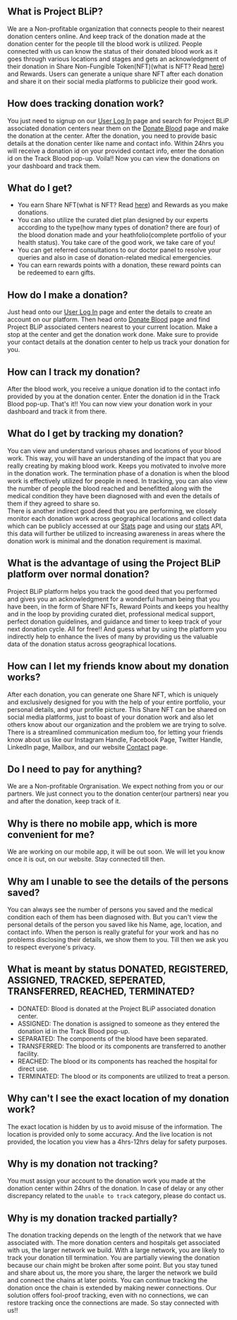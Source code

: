 ## What is Project BLiP?
We are a Non-profitable organization that connects people to their nearest donation centers online. And keep track of the donation made at the donation center for the people till the blood work is utilized. People connected with us can know the status of their donated blood work as it goes through various locations and stages and gets an acknowledgment of their donation in Share Non-Fungible Token(NFT)(what is NFT? Read [here](https://www.theverge.com/22310188/nft-explainer-what-is-blockchain-crypto-art-faq)) and Rewards. Users can generate a unique share NFT after each donation and share it on their social media platforms to publicize their good work.

## How does tracking donation work?
You just need to signup on our [User Log In](https://project-blip.herokuapp.com/user/login) page and search for Project BLiP associated donation centers near them on the [Donate Blood](https://project-blip.herokuapp.com/donate-blood) page and make the donation at the center. After the donation, you need to provide basic details at the donation center like name and contact info. Within 24hrs you will receive a donation id on your provided contact info, enter the donation id on the Track Blood pop-up. Voila!! Now you can view the donations on your dashboard and track them.

## What do I get?
-  You earn Share NFT(what is NFT? Read [here](https://www.theverge.com/22310188/nft-explainer-what-is-blockchain-crypto-art-faq)) and Rewards as you make donations.
-  You can also utilize the curated diet plan designed by our experts according to the type(how many types of donation? there are four) of the blood donation made and your heathfolio(complete portfolio of your health status). You take care of the good work, we take care of you!
- You can get referred consultations to our doctor panel to resolve your queries and also in case of donation-related medical emergencies.
- You can earn rewards points with a donation, these reward points can be redeemed to earn gifts.

## How do I make a donation?
Just head onto our [User Log In](https://project-blip.herokuapp.com/user/login) page and enter the details to create an account on our platform. Then head onto [Donate Blood](https://project-blip.herokuapp.com/donate-blood) page and find Project BLiP associated centers nearest to your current location. Make a stop at the center and get the donation work done. Make sure to provide your contact details at the donation center to help us track your donation for you.

## How can I track my donation?
After the blood work, you receive a unique donation id to the contact info provided by you at the donation center. Enter the donation id in the Track Blood pop-up. That's it!! You can now view your donation work in your dashboard and track it from there.

## What do I get by tracking my donation?
You can view and understand various phases and locations of your blood work. This way, you will have an understanding of the impact that you are really creating by making blood work. Keeps you motivated to involve more in the donation work. The termination phase of a donation is when the blood work is effectively utilized for people in need. In tracking, you can also view the number of people the blood reached and benefitted along with the medical condition they have been diagnosed with and even the details of them if they agreed to share so.  
There is another indirect good deed that you are performing, we closely monitor each donation work across geographical locations and collect data which can be publicly accessed at our [Stats](https://project-blip.herokuapp.com/stats) page and using our [stats](https://api-project-blip.herokuapp.com/stats) API, this data will further be utilized to increasing awareness in areas where the donation work is minimal and the donation requirement is maximal.

## What is the advantage of using the Project BLiP platform over normal donation?
Project BLiP platform helps you track the good deed that you performed and gives you an acknowledgment for a wonderful human being that you have been, in the form of Share NFTs, Reward Points and keeps you healthy and in the loop by providing curated diet, professional medical support, perfect donation guidelines, and guidance and timer to keep track of your next donation cycle. All for free!! And guess what by using the platform you indirectly help to enhance the lives of many by providing us the valuable data of the donation status across geographical locations.

## How can I let my friends know about my donation works?
After each donation, you can generate one Share NFT, which is uniquely and exclusively designed for you with the help of your entire portfolio, your personal details, and your profile picture. This Share NFT can be shared on social media platforms, just to boast of your donation work and also let others know about our organization and the problem we are trying to solve.  
There is a streamlined communication medium too, for letting your friends know about us like our Instagram Handle, Facebook Page, Twitter Handle, LinkedIn page, Mailbox, and our website [Contact](https://project-blip.herokuapp.com/contact) page.

## Do I need to pay for anything?
We are a Non-profitable Orgranisation. We expect nothing from you or our partners. We just connect you to the donation center(our partners) near you and after the donation, keep track of it.

## Why is there no mobile app, which is more convenient for me?
We are working on our mobile app, it will be out soon. We will let you know once it is out, on our website. Stay connected till then.

## Why am I unable to see the details of the persons saved?
You can always see the number of persons you saved and the medical condition each of them has been diagnosed with. But you can't view the personal details of the person you saved like his Name, age, location, and contact info. When the person is really grateful for your work and has no problems disclosing their details, we show them to you. Till then we ask you to respect everyone's privacy.

## What is meant by status DONATED, REGISTERED, ASSIGNED, TRACKED, SEPERATED, TRANSFERRED, REACHED, TERMINATED?
- DONATED: Blood is donated at the Project BLiP associated donation center.
- ASSIGNED: The donation is assigned to someone as they entered the donation id in the Track Blood pop-up.
- SEPARATED: The components of the blood have been separated.
- TRANSFERRED: The blood or its components are transferred to another facility.
- REACHED: The blood or its components has reached the hospital for direct use.
- TERMINATED: The blood or its components are utilized to treat a person.

## Why can't I see the exact location of my donation work?
The exact location is hidden by us to avoid misuse of the information. The location is provided only to some accuracy. And the live location is not provided, the location you view has a 4hrs-12hrs delay for safety purposes.

## Why is my donation not tracking?
You must assign your account to the donation work you made at the donation center within 24hrs of the donation. In case of delay or any other discrepancy related to the `unable to track` category, please do contact us.

## Why is my donation tracked partially?
The donation tracking depends on the length of the network that we have associated with. The more donation centers and hospitals get associated with us, the larger network we build. With a large network, you are likely to track your donation till termination. You are partially viewing the donation because our chain might be broken after some point. But you stay tuned and share about us, the more you share, the larger the network we build and connect the chains at later points. You can continue tracking the donation once the chain is extended by making newer connections. Our solution offers fool-proof tracking, even with no connections, we can restore tracking once the connections are made. So stay connected with us!!